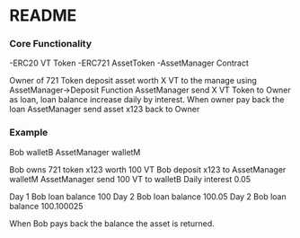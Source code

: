 # README #


### Core Functionality ###

-ERC20    VT Token
-ERC721   AssetToken
-AssetManager Contract

Owner of 721 Token deposit asset worth X VT to the manage using AssetManager->Deposit Function
AssetManager send X VT Token to Owner as loan, loan balance increase daily by interest. 
When owner pay back the loan AssetManager send asset x123 back to Owner

### Example ###

Bob  walletB
AssetManager walletM

Bob owns 721 token x123 worth 100 VT
Bob deposit x123 to AssetManager walletM
AssetManager send 100 VT to walletB
Daily interest 0.05

Day 1 Bob loan balance 100
Day 2 Bob loan balance 100.05
Day 2 Bob loan balance 100.100025

When Bob pays back the balance the asset is returned. 

